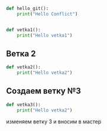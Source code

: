 ```python 
def hello_git():
    print("Hello Conflict")


def vetka1():
    print("Hello vetka1")
```


## Ветка 2

```python
def vetka2():
    print("Hello vetka2")
```

## Создаем ветку №3

```python
def vetka3():
    print("Hello vetka2")
```
изменяем ветку 3 и вносим в мастер